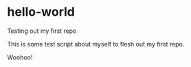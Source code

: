 # hello-world
Testing out my first repo

This is some test script about myself to flesh out my first repo.

Woohoo!
